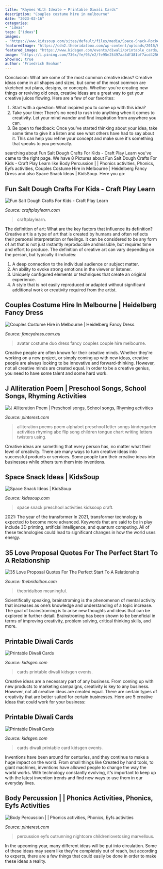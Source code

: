 ```yaml
---
title: "Rhymes With Ideate ~ Printable Diwali Cards"
description: "Couples costume hire in melbourne"
date: "2023-02-16"
categories:
- "ideas"
tags: ["ideas"]
images:
- "https://www.kidssoup.com/sites/default/files/media/Space-Snack-RocketKS.jpg"
featuredImage: "https://cdn2.thebridalbox.com/wp-content/uploads/2016/05/love-proposal-quotes-18.jpg"
featured_image: "https://www.kidsgen.com/events/diwali/printable_cards/print-card8.jpg"
image: "https://i.pinimg.com/736x/fe/95/e2/fe95e25497aa3df381bf7acd425632aa--alliteration-poems.jpg"
ShowToc: true
author: "Friedrich Beahan"
---
```



Conclusion: What are some of the most common creative ideas?
Creative ideas come in all shapes and sizes, but some of the most common are sketched out plans, designs, or concepts. Whether you're creating new things or reviving old ones, creative ideas are a great way to get your creative juices flowing. Here are a few of our favorites:
1. Start with a question: What inspired you to come up with this idea?
2. Take your time: There's no need to rush into anything when it comes to creativity. Let your mind wander and find inspiration from anywhere you can.
3. Be open to feedback: Once you've started thinking about your idea, take some time to give it a listen and see what others have had to say about it. This can help you refine your concept and make sure it's something that speaks to you personally.

	

		
searching about Fun Salt Dough Crafts For Kids - Craft Play Learn you've came to the right page. We have 8 Pictures about Fun Salt Dough Crafts For Kids - Craft Play Learn like Body Percussion | | Phonics activities, Phonics, Eyfs activities, Couples Costume Hire in Melbourne | Heidelberg Fancy Dress and also Space Snack Ideas | KidsSoup. Here you go:
		
    
## Fun Salt Dough Crafts For Kids - Craft Play Learn

<img loading=lazy src="https://www.craftplaylearn.com/wp-content/uploads/2020/05/salt-dough-crafts-short-pin-2.jpg" onerror="this.onerror=null;this.src='https://tse3.mm.bing.net/th?id=OIP.fc83D7Z5S_AHOe-NSPeI9AHaLH&amp;pid=15.1';" alt="Fun Salt Dough Crafts For Kids - Craft Play Learn">

_Source: craftplaylearn.com_

>craftplaylearn. 

	

The definition of art: What are the key factors that influence its definition?
Creative art is a type of art that is created by humans and often reflects their personal interpretation or feelings. It can be considered to be any form of art that is not just instantly reproducible andmissible, but requires time and effort to produce. The definition of creative art can vary depending on the person, but typically it includes:
1. A deep connection to the individual audience or subject matter.
2. An ability to evoke strong emotions in the viewer or listener.
3. Uniquely configured elements or techniques that create an original experience.
4. A style that is not easily reproduced or adapted without significant additional work or creativity required from the artist.

    
## Couples Costume Hire In Melbourne | Heidelberg Fancy Dress

<img loading=lazy src="http://www.fancydress.com.au/wp-content/uploads/2017/06/AVATAR-DUO.jpg" onerror="this.onerror=null;this.src='https://tse4.mm.bing.net/th?id=OIP.0JJJLgRPm3EzwrO0UvY5iAHaJ5&amp;pid=15.1';" alt="Couples Costume Hire in Melbourne | Heidelberg Fancy Dress">

_Source: fancydress.com.au_

>avatar costume duo dress fancy couples couple hire melbourne. 

	

Creative people are often known for their creative minds. Whether they're working on a new project, or simply coming up with new ideas, creative people are always looking to be innovative and forward-thinking. However, not all creative minds are created equal. In order to be a creative genius, you need to have some talent and some hard work.

    
## J Alliteration Poem | Preschool Songs, School Songs, Rhyming Activities

<img loading=lazy src="https://i.pinimg.com/736x/fe/95/e2/fe95e25497aa3df381bf7acd425632aa--alliteration-poems.jpg" onerror="this.onerror=null;this.src='https://tse1.mm.bing.net/th?id=OIP.xQ_Gx3Ef8bWJkTNX4HvkqAHaNK&amp;pid=15.1';" alt="J Alliteration Poem | Preschool songs, School songs, Rhyming activities">

_Source: pinterest.com_

>alliteration poems poem alphabet preschool letter songs kindergarten activities rhyming abc flip song children tongue chart writing letters twisters using. 

	

Creative ideas are something that every person has, no matter what their level of creativity. There are many ways to turn creative ideas into successful products or services. Some people turn their creative ideas into businesses while others turn them into inventions.

    
## Space Snack Ideas | KidsSoup

<img loading=lazy src="https://www.kidssoup.com/sites/default/files/media/Space-Snack-RocketKS.jpg" onerror="this.onerror=null;this.src='https://tse4.mm.bing.net/th?id=OIP.26h9RoTyggJIayZ2sjLczAAAAA&amp;pid=15.1';" alt="Space Snack Ideas | KidsSoup">

_Source: kidssoup.com_

>space snack preschool activities kidssoup craft. 

	

2021: The year of the transformer
In 2021, transformer technology is expected to become more advanced. Keywords that are said to be in play include 3D printing, artificial intelligence, and quantum computing. All of these technologies could lead to significant changes in how the world uses energy.

    
## 35 Love Proposal Quotes For The Perfect Start To A Relationship

<img loading=lazy src="https://cdn2.thebridalbox.com/wp-content/uploads/2016/05/love-proposal-quotes-18.jpg" onerror="this.onerror=null;this.src='https://tse3.mm.bing.net/th?id=OIP.bJRbDLZ2ecBG7DNdCQid5wHaGL&amp;pid=15.1';" alt="35 Love Proposal Quotes For The Perfect Start To A Relationship">

_Source: thebridalbox.com_

>thebridalbox meaningful. 

	

Scientifically speaking, brainstroming is the phenomenon of mental activity that increases as one’s knowledge and understanding of a topic increase. The goal of brainstroming is to arise new thoughts and ideas that can be explored in further detail. Brainstroming has been shown to be beneficial in terms of improving creativity, problem solving, critical thinking skills, and more.

    
## Printable Diwali Cards

<img loading=lazy src="https://www.kidsgen.com/events/diwali/printable_cards/print-card8.jpg" onerror="this.onerror=null;this.src='https://tse3.mm.bing.net/th?id=OIP.2OXVlEpmzFaJ0Luj5gk1KQHaFP&amp;pid=15.1';" alt="Printable Diwali Cards">

_Source: kidsgen.com_

>cards printable diwali kidsgen events. 

	

Creative ideas are a necessary part of any business. From coming up with new products to marketing campaigns, creativity is key to any business. However, not all creative ideas are created equal. There are certain types of creativity that are better suited for certain businesses. Here are 5 creative ideas that could work for your business:

    
## Printable Diwali Cards

<img loading=lazy src="http://www.kidsgen.com/events/diwali/printable_cards/card1.gif" onerror="this.onerror=null;this.src='https://tse1.mm.bing.net/th?id=OIP.HCt9Xj7X-0BdXjDxk3ky3QHaKe&amp;pid=15.1';" alt="Printable Diwali Cards">

_Source: kidsgen.com_

>cards diwali printable card kidsgen events. 

	

Inventions have been around for centuries, and they continue to make a huge impact on the world. From small things like Created by hand tools, to giant machines, inventions have allowed people to change the way the world works. With technology constantly evolving, it's important to keep up with the latest invention trends and find new ways to use them in our everyday lives.

    
## Body Percussion | | Phonics Activities, Phonics, Eyfs Activities

<img loading=lazy src="https://i.pinimg.com/736x/c2/9e/69/c29e69f76c0e928051c3e5de697ce11c.jpg" onerror="this.onerror=null;this.src='https://tse3.mm.bing.net/th?id=OIP.YYe0gCHrmsrWgZDgm4u_KwHaKe&amp;pid=15.1';" alt="Body Percussion | | Phonics activities, Phonics, Eyfs activities">

_Source: pinterest.com_

>percussion eyfs outrunning nightcore childrenlovetosing marvellous. 

	

In the upcoming year, many different ideas will be put into circulation. Some of these ideas may seem like they're completely out of reach, but according to experts, there are a few things that could easily be done in order to make these ideas a reality.

